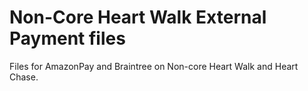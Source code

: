 # Non-Core Heart Walk External Payment files

Files for AmazonPay and Braintree on Non-core Heart Walk and Heart Chase.
